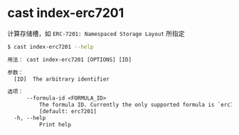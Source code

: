 # cast index-erc7201

计算存储槽，如 `ERC-7201: Namespaced Storage Layout` 所指定

```bash
$ cast index-erc7201 --help
```

```txt
用法： cast index-erc7201 [OPTIONS] [ID]

参数：
  [ID]  The arbitrary identifier

选项：
      --formula-id <FORMULA_ID>
          The formula ID. Currently the only supported formula is `erc7201`
          [default: erc7201]
  -h, --help
          Print help
```